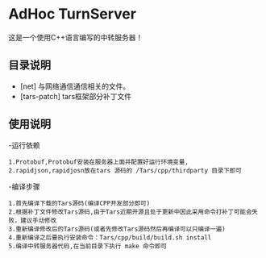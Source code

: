 # AdHoc TurnServer
  这是一个使用C++语言编写的中转服务器！
  
## 目录说明
- [net] 
	与网络通信通信相关的文件。
- [tars-patch]
	tars框架部分补丁文件
	
## 使用说明

-运行依赖
	
	1.Protobuf,Protobuf安装在服务器上面并配置好运行环境变量,
	2.rapidjson,rapidjosn放在tars 源码的 /Tars/cpp/thirdparty 目录下即可

-编译步骤
	
	1.首先编译下载的Tars源码(编译CPP开发部分即可)
	2.根据补丁文件修改Tars源码,由于Tars近期开源且处于更新中因此采用命令打补丁可能会失败，建议手动修改
	3.重新编译修改后的Tars源码(或者先修改Tars源码然后再编译可以只编译一遍)
	4.重新编译之后要执行安装命令：Tars/cpp/build/build.sh install
	5.编译中转服务器代码,在当前目录下执行 make 命令即可



